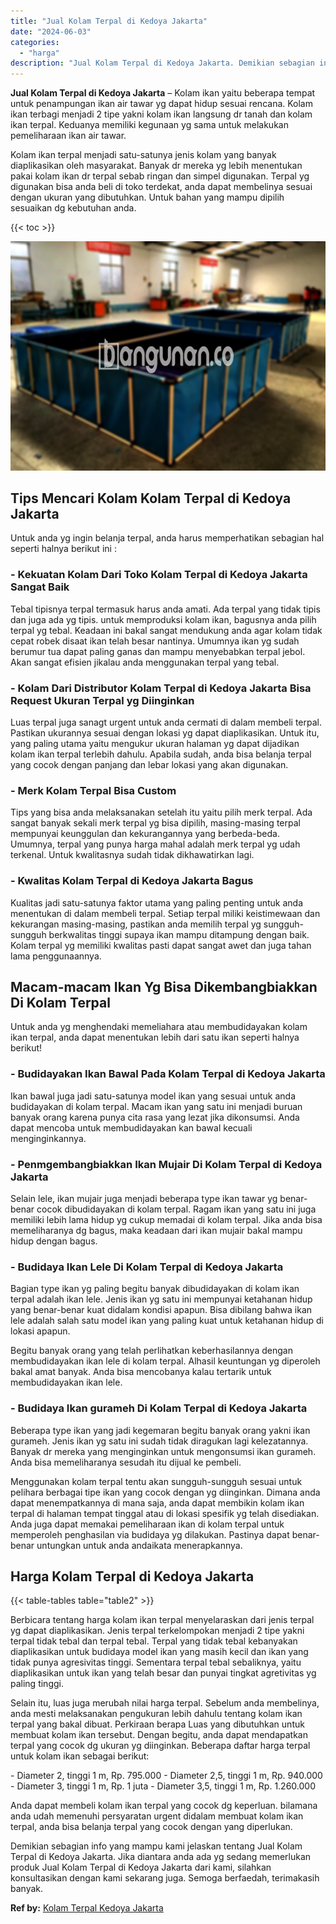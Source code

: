 ```yaml
---
title: "Jual Kolam Terpal di Kedoya Jakarta"
date: "2024-06-03"
categories: 
  - "harga"
description: "Jual Kolam Terpal di Kedoya Jakarta. Demikian sebagian info yang mampu kami jelaskan tentang Jual Kolam Terpal di Kedoya Jakarta. Jika diantara anda ada yg s..."
---
```


**Jual Kolam Terpal di Kedoya Jakarta** – Kolam ikan yaitu beberapa tempat untuk penampungan ikan air tawar yg dapat hidup sesuai rencana. Kolam ikan terbagi menjadi 2 tipe yakni kolam ikan langsung dr tanah dan kolam ikan terpal. Keduanya memiliki kegunaan yg sama untuk melakukan pemeliharaan ikan air tawar.

Kolam ikan terpal menjadi satu-satunya jenis kolam yang banyak diaplikasikan oleh masyarakat. Banyak dr mereka yg lebih menentukan pakai kolam ikan dr terpal sebab ringan dan simpel digunakan. Terpal yg digunakan bisa anda beli di toko terdekat, anda dapat membelinya sesuai dengan ukuran yang dibutuhkan. Untuk bahan yang mampu dipilih sesuaikan dg kebutuhan anda.

{{< toc >}}

![Jual Kolam Terpal di Kedoya Jakarta](/images/jual-kolam-terpal-20.png)

## Tips Mencari Kolam Kolam Terpal di Kedoya Jakarta

Untuk anda yg ingin belanja terpal, anda harus memperhatikan sebagian hal seperti halnya berikut ini :

### \- Kekuatan Kolam Dari Toko Kolam Terpal di Kedoya Jakarta Sangat Baik

Tebal tipisnya terpal termasuk harus anda amati. Ada terpal yang tidak tipis dan juga ada yg tipis. untuk memproduksi kolam ikan, bagusnya anda pilih terpal yg tebal. Keadaan ini bakal sangat mendukung anda agar kolam tidak cepat robek disaat ikan telah besar nantinya. Umumnya ikan yg sudah berumur tua dapat paling ganas dan mampu menyebabkan terpal jebol. Akan sangat efisien jikalau anda menggunakan terpal yang tebal.

### \- Kolam Dari Distributor Kolam Terpal di Kedoya Jakarta Bisa Request Ukuran Terpal yg Diinginkan

Luas terpal juga sanagt urgent untuk anda cermati di dalam membeli terpal. Pastikan ukurannya sesuai dengan lokasi yg dapat diaplikasikan. Untuk itu, yang paling utama yaitu mengukur ukuran halaman yg dapat dijadikan kolam ikan terpal terlebih dahulu. Apabila sudah, anda bisa belanja terpal yang cocok dengan panjang dan lebar lokasi yang akan digunakan.

### \- Merk Kolam Terpal Bisa Custom

Tips yang bisa anda melaksanakan setelah itu yaitu pilih merk terpal. Ada sangat banyak sekali merk terpal yg bisa dipilih, masing-masing terpal mempunyai keunggulan dan kekurangannya yang berbeda-beda. Umumnya, terpal yang punya harga mahal adalah merk terpal yg udah terkenal. Untuk kwalitasnya sudah tidak dikhawatirkan lagi.

### \- Kwalitas Kolam Terpal di Kedoya Jakarta Bagus

Kualitas jadi satu-satunya faktor utama yang paling penting untuk anda menentukan di dalam membeli terpal. Setiap terpal miliki keistimewaan dan kekurangan masing-masing, pastikan anda memilih terpal yg sungguh-sungguh berkwalitas tinggi supaya ikan mampu ditampung dengan baik. Kolam terpal yg memiliki kwalitas pasti dapat sangat awet dan juga tahan lama penggunaannya.

## Macam-macam Ikan Yg Bisa Dikembangbiakkan Di Kolam Terpal

Untuk anda yg menghendaki memeliahara atau membudidayakan kolam ikan terpal, anda dapat menentukan lebih dari satu ikan seperti halnya berikut!

### \- Budidayakan Ikan Bawal Pada Kolam Terpal di Kedoya Jakarta

Ikan bawal juga jadi satu-satunya model ikan yang sesuai untuk anda budidayakan di kolam terpal. Macam ikan yang satu ini menjadi buruan banyak orang karena punya cita rasa yang lezat jika dikonsumsi. Anda dapat mencoba untuk membudidayakan kan bawal kecuali menginginkannya.

### \- Penmgembangbiakkan Ikan Mujair Di Kolam Terpal di Kedoya Jakarta

Selain lele, ikan mujair juga menjadi beberapa type ikan tawar yg benar-benar cocok dibudidayakan di kolam terpal. Ragam ikan yang satu ini juga memiliki lebih lama hidup yg cukup memadai di kolam terpal. Jika anda bisa memeliharanya dg bagus, maka keadaan dari ikan mujair bakal mampu hidup dengan bagus.

### \- Budidaya Ikan Lele Di Kolam Terpal di Kedoya Jakarta

Bagian type ikan yg paling begitu banyak dibudidayakan di kolam ikan terpal adalah ikan lele. Jenis ikan yg satu ini mempunyai ketahanan hidup yang benar-benar kuat didalam kondisi apapun. Bisa dibilang bahwa ikan lele adalah salah satu model ikan yang paling kuat untuk ketahanan hidup di lokasi apapun.

Begitu banyak orang yang telah perlihatkan keberhasilannya dengan membudidayakan ikan lele di kolam terpal. Alhasil keuntungan yg diperoleh bakal amat banyak. Anda bisa mencobanya kalau tertarik untuk membudidayakan ikan lele.

### \- Budidaya Ikan gurameh Di Kolam Terpal di Kedoya Jakarta

Beberapa type ikan yang jadi kegemaran begitu banyak orang yakni ikan gurameh. Jenis ikan yg satu ini sudah tidak diragukan lagi kelezatannya. Banyak dr mereka yang menginginkan untuk mengonsumsi ikan gurameh. Anda bisa memeliharanya sesudah itu dijual ke pembeli.

Menggunakan kolam terpal tentu akan sungguh-sungguh sesuai untuk pelihara berbagai tipe ikan yang cocok dengan yg diinginkan. Dimana anda dapat menempatkannya di mana saja, anda dapat membikin kolam ikan terpal di halaman tempat tinggal atau di lokasi spesifik yg telah disediakan. Anda juga dapat memakai pemeliharaan ikan di kolam terpal untuk memperoleh penghasilan via budidaya yg dilakukan. Pastinya dapat benar-benar untungkan untuk anda andaikata menerapkannya.

## Harga Kolam Terpal di Kedoya Jakarta

{{< table-tables table="table2" >}}

Berbicara tentang harga kolam ikan terpal menyelaraskan dari jenis terpal yg dapat diaplikasikan. Jenis terpal terkelompokan menjadi 2 tipe yakni terpal tidak tebal dan terpal tebal. Terpal yang tidak tebal kebanyakan diaplikasikan untuk budidaya model ikan yang masih kecil dan ikan yang tidak punya agresivitas tinggi. Sementara terpal tebal sebaliknya, yaitu diaplikasikan untuk ikan yang telah besar dan punyai tingkat agretivitas yg paling tinggi.

Selain itu, luas juga merubah nilai harga terpal. Sebelum anda membelinya, anda mesti melaksanakan pengukuran lebih dahulu tentang kolam ikan terpal yang bakal dibuat. Perkiraan berapa Luas yang dibutuhkan untuk membuat kolam ikan tersebut. Dengan begitu, anda dapat mendapatkan terpal yang cocok dg ukuran yg diinginkan. Beberapa daftar harga terpal untuk kolam ikan sebagai berikut:

\- Diameter 2, tinggi 1 m, Rp. 795.000 - Diameter 2,5, tinggi 1 m, Rp. 940.000 - Diameter 3, tinggi 1 m, Rp. 1 juta - Diameter 3,5, tinggi 1 m, Rp. 1.260.000

Anda dapat membeli kolam ikan terpal yang cocok dg keperluan. bilamana anda udah memenuhi persyaratan urgent didalam membuat kolam ikan terpal, anda bisa belanja terpal yang cocok dengan yang diperlukan.

Demikian sebagian info yang mampu kami jelaskan tentang Jual Kolam Terpal di Kedoya Jakarta. Jika diantara anda ada yg sedang memerlukan produk Jual Kolam Terpal di Kedoya Jakarta dari kami, silahkan konsultasikan dengan kami sekarang juga. Semoga berfaedah, terimakasih banyak.

**Ref by:** [Kolam Terpal Kedoya Jakarta](https://id.wikipedia.org/wiki/Kolam)
